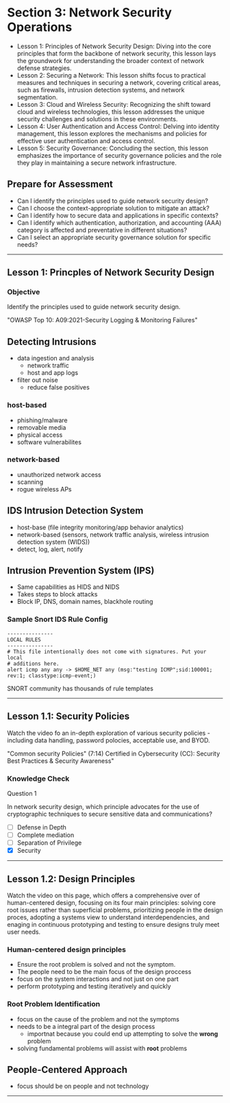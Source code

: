 # Section 3: Network Security Operations


* Lesson 1: Principles of Network Security Design: Diving into the core principles that form the backbone of network security, this lesson lays the groundwork for understanding the broader context of network defense strategies. 
* Lesson 2: Securing a Network: This lesson shifts focus to practical measures and techniques in securing a network, covering critical areas, such as firewalls, intrusion detection systems, and network segmentation. 
* Lesson 3: Cloud and Wireless Security: Recognizing the shift toward cloud and wireless technologies, this lesson addresses the unique security challenges and solutions in these environments. 
* Lesson 4: User Authentication and Access Control: Delving into identity management, this lesson explores the mechanisms and policies for effective user authentication and access control. 
* Lesson 5: Security Governance: Concluding the section, this lesson emphasizes the importance of security governance policies and the role they play in maintaining a secure network infrastructure. 

## Prepare for Assessment

* Can I identify the principles used to guide network security design? 
* Can I choose the context-appropriate solution to mitigate an attack? 
* Can I identify how to secure data and applications in specific contexts? 
* Can I identify which authentication, authorization, and accounting (AAA) category is affected and preventative in different situations? 
* Can I select an appropriate security governance solution for specific needs? 

---

## Lesson 1:  Princples of Network Security Design

### Objective

Identify the principles used to guide network security design.

"OWASP Top 10: A09:2021-Security Logging & Monitoring Failures"

## Detecting Intrusions

* data ingestion and analysis
    + network traffic
    + host and app logs
* filter out noise
    + reduce false positives

### host-based

* phishing/malware
* removable media
* physical access
* software vulnerabilites

### network-based

* unauthorized network access
* scanning
* rogue wireless APs

## IDS Intrusion Detection System

* host-base (file integrity monitoring/app behavior analytics)
* network-based (sensors, network traffic analysis, wireless intrusion detection system (WIDS))
* detect, log, alert, notify

## Intrusion Prevention System (IPS)

* Same capabilities as HIDS and NIDS
* Takes steps to block attacks
* Block IP, DNS, domain names, blackhole routing

### Sample Snort IDS Rule Config

``` /etc/snort/rules/local.rules
---------------
LOCAL RULES
---------------
# This file intentionally does not come with signatures. Put your local 
# additions here.
alert icmp any any -> $HOME_NET any (msg:"testing ICMP";sid:100001; rev:1; classtype:icmp-event;)
```

SNORT community has thousands of rule templates

---

## Lesson 1.1: Security Policies

Watch the video fo an in-depth exploration of various security policies - including data handling, password polocies, acceptable use, and BYOD.

"Common security Policies" (7:14) Certified in Cybersecurity (CC): Security Best Practices & Security Awareness"

### Knowledge Check

Question 1

In network security design, which principle advocates for the use of cryptographic techniques to secure sensitive data and communications?

- [ ] Defense in Depth
- [ ] Complete mediation
- [ ] Separation of Privilege
- [x] Security

---

## Lesson 1.2: Design Principles

Watch the video on this page, which offers a comprehensive over of human-centered design, focusing on its four main principles: solving core root issues rather than superficial problems, prioritizing people in the design proces, adopting a systems view to understand interdependencies, and enaging in continuous prototyping and testing to ensure designs truly meet user needs.

### Human-centered design principles

* Ensure the root problem is solved and not the symptom.
* The people need to be the main focus of the design proccess
* focus on the system interactions and not just on one part
* perform prototyping and testing iteratively and quickly

### Root Problem Identification

* focus on the cause of the problem and not the symptoms
* needs to be a integral part of the design process
    + importnat because you could end up attempting to solve the **wrong** problem
* solving fundamental problems will assist with **root** problems

## People-Centered Approach

* focus should be on people and not technology


---
